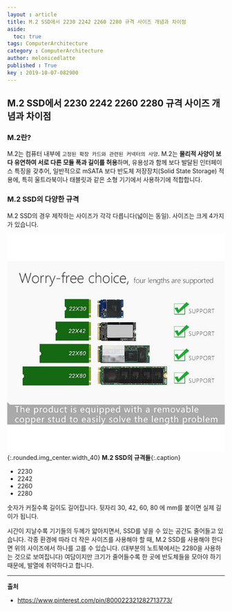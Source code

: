 ```yaml
---
layout : article
title: M.2 SSD에서 2230 2242 2260 2280 규격 사이즈 개념과 차이점
aside:
  toc: true
tags: ComputerArchitecture
category : ComputerArchitecture
author: melonicedlatte
published : True
key : 2019-10-07-082900
---
```



## M.2 SSD에서 2230 2242 2260 2280 규격 사이즈 개념과 차이점

### M.2란?

M.2는 컴퓨터 내부에 `고정된 확장 카드와 관련된 커넥터의 사양`. M.2는 **물리적 사양이 보다 유연하여 서로 다른 모듈 폭과 길이를 허용**하며, 유용성과 함께 보다 발달된 인터페이스 특징을 갖추어, 일반적으로 mSATA 보다 반도체 저장장치(Solid State Storage) 적용에, 특히 울트라북이나 태블릿과 같은 소형 기기에서 사용하기에 적합합니다. 

### M.2 SSD의 다양한 규격

M.2 SSD의 경우 제작하는 사이즈가 각각 다릅니다(넓이는 동일). 사이즈는 크게 4가지가 있습니다.

![image](/assets/images/201910/m2_ssd.jpg){:.rounded.img_center.width_40} **M.2 SSD의 규격들**{:.caption}

- 2230
- 2242
- 2260
- 2280

숫자가 커질수록 길이도 길어집니다. 뒷자리 30, 42, 60, 80 에 mm를 붙이면 실제 길이가 됩니다. 

시간이 지날수록 기기들의 두께가 얇아지면서, SSD를 넣을 수 있는 공간도 줄어들고 있습니다. 각종 환경에 따라 더 작은 사이즈를 사용해야 할 때, M.2 SSD를 사용해야 한다면 위의 사이즈에서 하나를 고를 수 있습니다. (대부분의 노트북에서는 2280을 사용하는 것으로 보여집니다) 여담이지만 크기가 줄어들수록 한 곳에 반도체들을 모아야 하기 때문에, 발열에 취약하다고 합니다. 

---

**출처**
- https://www.pinterest.com/pin/800022321282713773/
